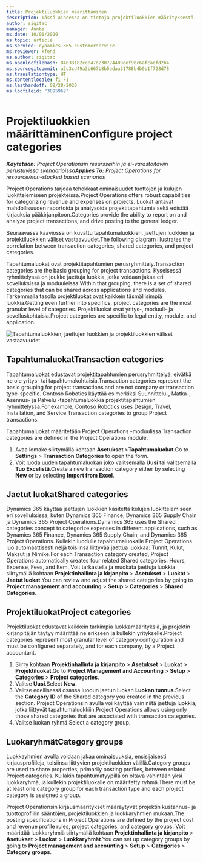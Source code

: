 ```yaml
---
title: Projektiluokkien määrittäminen
description: Tässä aiheessa on tietoja projektiluokkien määrityksestä.
author: sigitac
manager: Annbe
ms.date: 10/01/2020
ms.topic: article
ms.service: dynamics-365-customerservice
ms.reviewer: kfend
ms.author: sigitac
ms.openlocfilehash: 84033182ce047d230724409eef9bc6afcaefd2b4
ms.sourcegitcommit: a2c3cd49a3b667b8b5edaa31788b4b9b1f728d78
ms.translationtype: HT
ms.contentlocale: fi-FI
ms.lasthandoff: 09/28/2020
ms.locfileid: "3895962"
---
```

# <a name="configure-project-categories"></a><span data-ttu-id="f010b-103">Projektiluokkien määrittäminen</span><span class="sxs-lookup"><span data-stu-id="f010b-103">Configure project categories</span></span>

<span data-ttu-id="f010b-104">_**Käytetään:** Project Operationsin resursseihin ja ei-varastoitaviin perustuvissa skenaarioissa_</span><span class="sxs-lookup"><span data-stu-id="f010b-104">_**Applies To:** Project Operations for resource/non-stocked based scenarios_</span></span>

<span data-ttu-id="f010b-105">Project Operations tarjoaa tehokkaat ominaisuudet tuottojen ja kulujen luokittelemiseen projekteissa.</span><span class="sxs-lookup"><span data-stu-id="f010b-105">Project Operations offers robust capabilities for categorizing revenue and expenses on projects.</span></span> <span data-ttu-id="f010b-106">Luokat antavat mahdollisuuden raportoida ja analysoida projektitapahtumia sekä edistää kirjauksia pääkirjanpitoon.</span><span class="sxs-lookup"><span data-stu-id="f010b-106">Categories provide the ability to report on and analyze project transactions, and drive posting to the general ledger.</span></span>

<span data-ttu-id="f010b-107">Seuraavassa kaaviossa on kuvattu tapahtumaluokkien, jaettujen luokkien ja projektiluokkien väliset vastaavuudet.</span><span class="sxs-lookup"><span data-stu-id="f010b-107">The following diagram illustrates the correlation between transaction categories, shared categories, and project categories.</span></span> 

<span data-ttu-id="f010b-108">Tapahtumaluokat ovat projektitapahtumien perusryhmittely.</span><span class="sxs-lookup"><span data-stu-id="f010b-108">Transaction categories are the basic grouping for project transactions.</span></span> <span data-ttu-id="f010b-109">Kyseisessä ryhmittelyssä on joukko jaettuja luokkia, jotka voidaan jakaa eri sovelluksissa ja moduuleissa.</span><span class="sxs-lookup"><span data-stu-id="f010b-109">Within that grouping, there is a set of shared categories that can be shared across applications and modules.</span></span> <span data-ttu-id="f010b-110">Tarkemmalla tasolla projektiluokat ovat kaikkein täsmällisimpiä luokkia.</span><span class="sxs-lookup"><span data-stu-id="f010b-110">Getting even further into specifics, project categories are the most granular level of categories.</span></span> <span data-ttu-id="f010b-111">Projektiluokat ovat yritys-, moduuli- ja sovelluskohtaisia.</span><span class="sxs-lookup"><span data-stu-id="f010b-111">Project categories are specific to legal entity, module, and application.</span></span>

![Tapahtumaluokkien, jaettujen luokkien ja projektiluokkien väliset vastaavuudet](media/project-categories.png)

## <a name="transaction-categories"></a><span data-ttu-id="f010b-113">Tapahtumaluokat</span><span class="sxs-lookup"><span data-stu-id="f010b-113">Transaction categories</span></span>

<span data-ttu-id="f010b-114">Tapahtumaluokat edustavat projektitapahtumien perusryhmittelyä, eivätkä ne ole yritys- tai tapahtumakohtaisia.</span><span class="sxs-lookup"><span data-stu-id="f010b-114">Transaction categories represent the basic grouping for project transactions and are not company or transaction type-specific.</span></span> <span data-ttu-id="f010b-115">Contoso Robotics käyttää esimerkiksi Suunnittelu-, Matka-, Asennus- ja Palvelu -tapahtumaluokkia projektitapahtumien ryhmittelyssä.</span><span class="sxs-lookup"><span data-stu-id="f010b-115">For example, Contoso Robotics uses Design, Travel, Installation, and Service Transaction categories to group Project transactions.</span></span>

<span data-ttu-id="f010b-116">Tapahtumaluokat määritetään Project Operations -moduulissa.</span><span class="sxs-lookup"><span data-stu-id="f010b-116">Transaction categories are defined in the Project Operations module.</span></span> 
1. <span data-ttu-id="f010b-117">Avaa lomake siirtymällä kohtaan **Asetukset** \>**Tapahtumaluokat**.</span><span class="sxs-lookup"><span data-stu-id="f010b-117">Go to **Settings** \> **Transaction Categories** to open the form.</span></span> 
2. <span data-ttu-id="f010b-118">Voit luoda uuden tapahtumaluokan joko valitsemalla **Uusi** tai valitsemalla **Tuo Excelistä**.</span><span class="sxs-lookup"><span data-stu-id="f010b-118">Create a new transaction category either by selecting **New** or by selecting **Import from Excel**.</span></span>

## <a name="shared-categories"></a><span data-ttu-id="f010b-119">Jaetut luokat</span><span class="sxs-lookup"><span data-stu-id="f010b-119">Shared categories</span></span>

<span data-ttu-id="f010b-120">Dynamics 365 käyttää jaettujen luokkien käsitettä kulujen luokittelemiseen eri sovelluksissa, kuten Dynamics 365 Finance, Dynamics 365 Supply Chain ja Dynamics 365 Project Operations.</span><span class="sxs-lookup"><span data-stu-id="f010b-120">Dynamics 365 uses the Shared categories concept to categorize expenses in different applications, such as Dynamics 365 Finance, Dynamics 365 Supply Chain, and Dynamics 365 Project Operations.</span></span> <span data-ttu-id="f010b-121">Kullekin luodulle tapahtumaluokalle Project Operations luo automaattisesti neljä toisiinsa liittyvää jaettua luokkaa: Tunnit, Kulut, Maksut ja Nimike.</span><span class="sxs-lookup"><span data-stu-id="f010b-121">For each Transaction category created, Project Operations automatically creates four related Shared categories: Hours, Expense, Fees, and Item.</span></span> <span data-ttu-id="f010b-122">Voit tarkastella ja muokata jaettuja luokkia siirtymällä kohtaan **Projektinhallinta ja kirjanpito** \> **Asetukset** \> **Luokat** \> **Jaetut luokat**.</span><span class="sxs-lookup"><span data-stu-id="f010b-122">You can review and adjust the shared categories by going to **Project management and accounting** \> **Setup** \> **Categories** \> **Shared Categories**.</span></span>

## <a name="project-categories"></a><span data-ttu-id="f010b-123">Projektiluokat</span><span class="sxs-lookup"><span data-stu-id="f010b-123">Project categories</span></span>

<span data-ttu-id="f010b-124">Projektiluokat edustavat kaikkein tarkimpia luokkamäärityksiä, ja projektin kirjanpitäjän täytyy määrittää ne erikseen ja kullekin yritykselle.</span><span class="sxs-lookup"><span data-stu-id="f010b-124">Project categories represent most granular level of category configuration and must be configured separately, and for each company, by a Project accountant.</span></span>

1. <span data-ttu-id="f010b-125">Siirry kohtaan **Projektinhallinta ja kirjanpito** \> **Asetukset** \> **Luokat** \> **Projektiluokat**.</span><span class="sxs-lookup"><span data-stu-id="f010b-125">Go to **Project Management and Accounting** \> **Setup** \> **Categories** \> **Project categories**.</span></span>
2. <span data-ttu-id="f010b-126">Valitse **Uusi**.</span><span class="sxs-lookup"><span data-stu-id="f010b-126">Select **New**.</span></span>
3. <span data-ttu-id="f010b-127">Valitse edellisessä osassa luodun jaetun luokan **Luokan tunnus**.</span><span class="sxs-lookup"><span data-stu-id="f010b-127">Select the **Category ID** of the Shared category you created in the previous section.</span></span> <span data-ttu-id="f010b-128">Project Operationsin avulla voi käyttää vain niitä jaettuja luokkia, jotka liittyvät tapahtumaluokkiin.</span><span class="sxs-lookup"><span data-stu-id="f010b-128">Project Operations allows using only those shared categories that are associated with transaction categories.</span></span>
4. <span data-ttu-id="f010b-129">Valitse luokan ryhmä.</span><span class="sxs-lookup"><span data-stu-id="f010b-129">Select a category group.</span></span>

## <a name="category-groups"></a><span data-ttu-id="f010b-130">Luokaryhmät</span><span class="sxs-lookup"><span data-stu-id="f010b-130">Category groups</span></span>

<span data-ttu-id="f010b-131">Luokkayhmien avulla voidaan jakaa ominaisuuksia, ensisijaisesti kirjausprofiileja, toisiinsa liittyvien projektiluokkien välillä.</span><span class="sxs-lookup"><span data-stu-id="f010b-131">Category groups are used to share properties, primarily posting profiles, between related Project categories.</span></span> <span data-ttu-id="f010b-132">Kullakin tapahtumatyypillä on oltava vähintään yksi luokkaryhmä, ja kullekin projektiluokalle on määritetty ryhmä.</span><span class="sxs-lookup"><span data-stu-id="f010b-132">There must be at least one category group for each transaction type and each project category is assigned a group.</span></span>

<span data-ttu-id="f010b-133">Project Operationsin kirjausmääritykset määräytyvät projektin kustannus- ja tuottoprofiilin sääntöjen, projektiluokkien ja luokkaryhmien mukaan.</span><span class="sxs-lookup"><span data-stu-id="f010b-133">The posting specifications in Project Operations are defined by the project cost and revenue profile rules, project categories, and category groups.</span></span> <span data-ttu-id="f010b-134">Voit määrittää luokkaryhmiä siirtymällä kohtaan **Projektinhallinta ja kirjanpito** \> **Asetukset** \> **Luokat** \> **Luokkaryhmät**.</span><span class="sxs-lookup"><span data-stu-id="f010b-134">You can set up category groups by going to **Project management and accounting** \> **Setup** \> **Categories** \> **Category groups**.</span></span>
